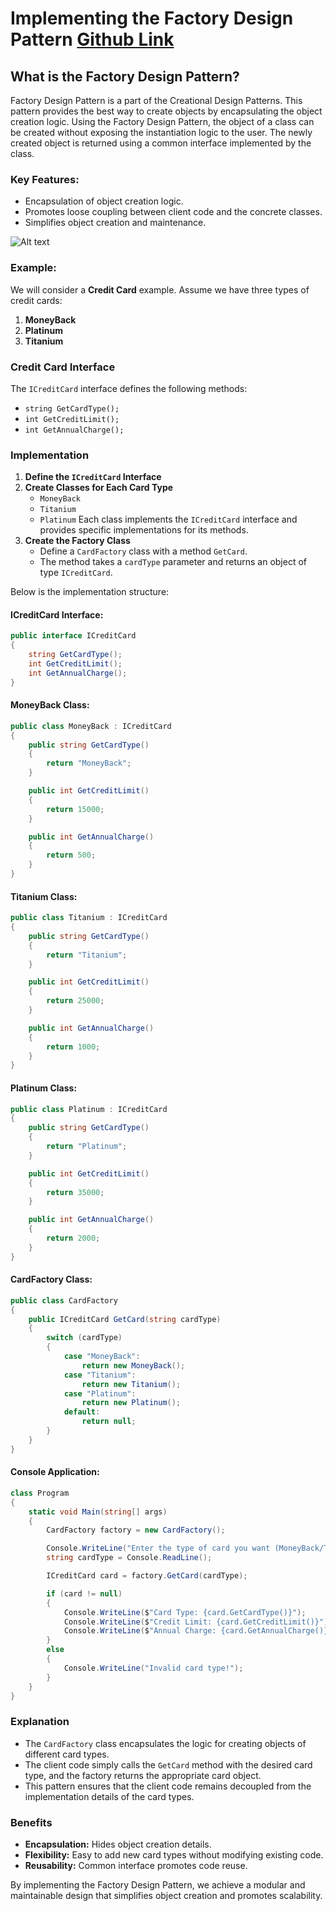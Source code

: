 # Implementing the Factory Design Pattern [Github Link](https://github.com/hraverkar/Factory-Design-Pattern)
## What is the Factory Design Pattern? 

Factory Design Pattern is a part of the Creational Design Patterns. This pattern provides the best way to create objects by encapsulating the object creation logic. Using the Factory Design Pattern, the object of a class can be created without exposing the instantiation logic to the user. The newly created object is returned using a common interface implemented by the class.

### Key Features:
- Encapsulation of object creation logic.
- Promotes loose coupling between client code and the concrete classes.
- Simplifies object creation and maintenance.

![Alt text](https://dotnettutorials.net/wp-content/uploads/2018/11/word-image-106.png?ezimgfmt=ng:webp/ngcb8 "Example to understand factory concept")

### Example:
We will consider a **Credit Card** example. Assume we have three types of credit cards:
1. **MoneyBack**
2. **Platinum**
3. **Titanium**

### Credit Card Interface
The `ICreditCard` interface defines the following methods:
- `string GetCardType();`
- `int GetCreditLimit();`
- `int GetAnnualCharge();`

### Implementation
1. **Define the `ICreditCard` Interface**
2. **Create Classes for Each Card Type**
   - `MoneyBack`
   - `Titanium`
   - `Platinum`
   Each class implements the `ICreditCard` interface and provides specific implementations for its methods.
3. **Create the Factory Class**
   - Define a `CardFactory` class with a method `GetCard`.
   - The method takes a `cardType` parameter and returns an object of type `ICreditCard`.

Below is the implementation structure:

#### ICreditCard Interface:
```csharp
public interface ICreditCard
{
    string GetCardType();
    int GetCreditLimit();
    int GetAnnualCharge();
}
```

#### MoneyBack Class:
```csharp
public class MoneyBack : ICreditCard
{
    public string GetCardType()
    {
        return "MoneyBack";
    }

    public int GetCreditLimit()
    {
        return 15000;
    }

    public int GetAnnualCharge()
    {
        return 500;
    }
}
```

#### Titanium Class:
```csharp
public class Titanium : ICreditCard
{
    public string GetCardType()
    {
        return "Titanium";
    }

    public int GetCreditLimit()
    {
        return 25000;
    }

    public int GetAnnualCharge()
    {
        return 1000;
    }
}
```

#### Platinum Class:
```csharp
public class Platinum : ICreditCard
{
    public string GetCardType()
    {
        return "Platinum";
    }

    public int GetCreditLimit()
    {
        return 35000;
    }

    public int GetAnnualCharge()
    {
        return 2000;
    }
}
```

#### CardFactory Class:
```csharp
public class CardFactory
{
    public ICreditCard GetCard(string cardType)
    {
        switch (cardType)
        {
            case "MoneyBack":
                return new MoneyBack();
            case "Titanium":
                return new Titanium();
            case "Platinum":
                return new Platinum();
            default:
                return null;
        }
    }
}
```

#### Console Application:
```csharp
class Program
{
    static void Main(string[] args)
    {
        CardFactory factory = new CardFactory();

        Console.WriteLine("Enter the type of card you want (MoneyBack/Titanium/Platinum):");
        string cardType = Console.ReadLine();

        ICreditCard card = factory.GetCard(cardType);

        if (card != null)
        {
            Console.WriteLine($"Card Type: {card.GetCardType()}");
            Console.WriteLine($"Credit Limit: {card.GetCreditLimit()}");
            Console.WriteLine($"Annual Charge: {card.GetAnnualCharge()}");
        }
        else
        {
            Console.WriteLine("Invalid card type!");
        }
    }
}
```

### Explanation
- The `CardFactory` class encapsulates the logic for creating objects of different card types.
- The client code simply calls the `GetCard` method with the desired card type, and the factory returns the appropriate card object.
- This pattern ensures that the client code remains decoupled from the implementation details of the card types.

### Benefits
- **Encapsulation:** Hides object creation details.
- **Flexibility:** Easy to add new card types without modifying existing code.
- **Reusability:** Common interface promotes code reuse.

By implementing the Factory Design Pattern, we achieve a modular and maintainable design that simplifies object creation and promotes scalability.

